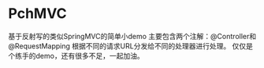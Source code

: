 # PchMVC
基于反射写的类似SpringMVC的简单小demo
主要包含两个注解：@Controller和@RequestMapping
根据不同的请求URL分发给不同的处理器进行处理。
仅仅是个练手的demo，还有很多不足，一起加油。
